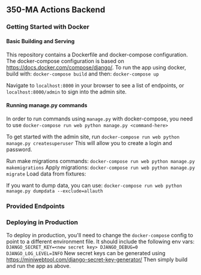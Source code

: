 ## 350-MA Actions Backend

### Getting Started with Docker

#### Basic Building and Serving
This repository contains a Dockerfile and docker-compose configuration. The docker-compose configuration is based on https://docs.docker.com/compose/django/. To run the app using docker, build with:
`docker-compose build`
and then:
`docker-compose up`

Navigate to `localhost:8000` in your browser to see a list of endpoints, or `localhost:8000/admin` to sign into the admin site. 

#### Running manage.py commands
In order to run commands using `manage.py` with docker-compose, you need to use
`docker-compose run web python manage.py <command-here>`

To get started with the admin site, run
`docker-compose run web python manage.py createsuperuser`
This will allow you to create a login and password.

Run make migrations commands:
`docker-compose run web python manage.py makemigrations`
Apply migrations:
`docker-compose run web python manage.py migrate`
Load data from fixtures:


If you want to dump data, you can use:
`docker-compose run web python manage.py dumpdata --exclude=allauth`

### Provided Endpoints


### Deploying in Production
To deploy in production, you'll need to change the `docker-compose` config to point to a different environment file. It should include the following env vars:
`
DJANGO_SECRET_KEY=<new secret key>
DJANGO_DEBUG=0
DJANGO_LOG_LEVEL=INFO
`
New secret keys can be generated using https://miniwebtool.com/django-secret-key-generator/
Then simply build and run the app as above.